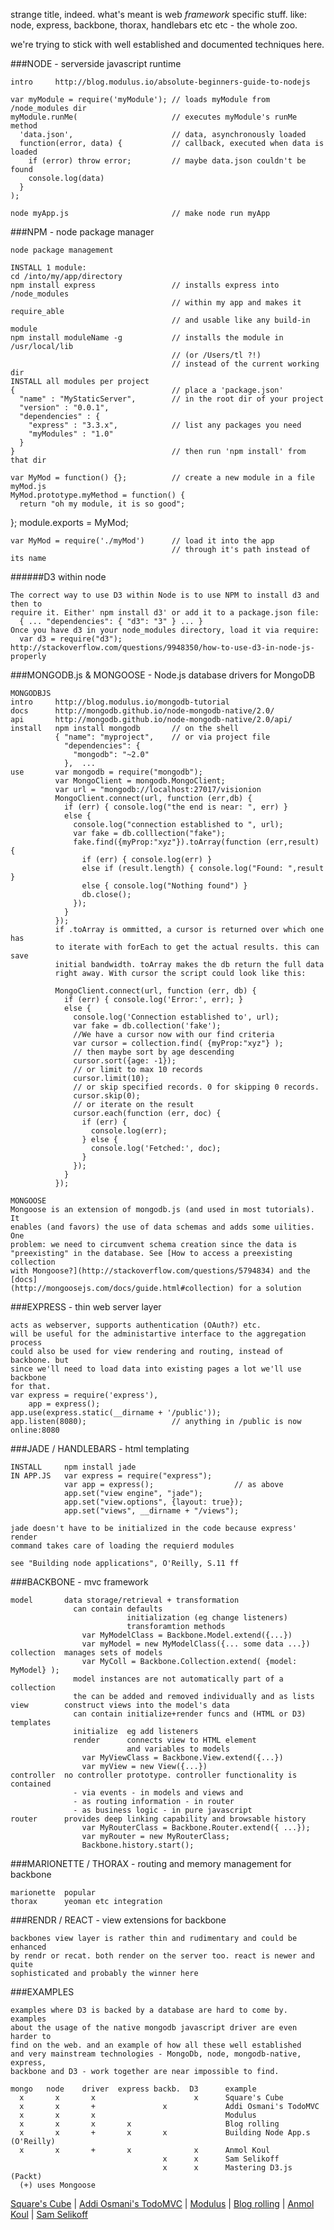 strange title, indeed. what's meant is web *framework* specific stuff. like:   
node, express, backbone, thorax, handlebars etc etc - the whole zoo.

we're trying to stick with well established and documented techniques here. 


###NODE - serverside javascript runtime

	intro     http://blog.modulus.io/absolute-beginners-guide-to-nodejs
	
	var myModule = require('myModule'); // loads myModule from /node_modules dir
	myModule.runMe(                     // executes myModule's runMe method
	  'data.json',                      // data, asynchronously loaded
	  function(error, data) {           // callback, executed when data is loaded
	    if (error) throw error;         // maybe data.json couldn't be found
	    console.log(data)
	  }
	);
	
	node myApp.js                       // make node run myApp
	
	
###NPM - node package manager

	node package management
	
	INSTALL 1 module:
	cd /into/my/app/directory
	npm install express                 // installs express into /node_modules
	                                    // within my app and makes it require_able
	                                    // and usable like any build-in module
	npm install moduleName -g           // installs the module in /usr/local/lib
	                                    // (or /Users/tl ?!)
	                                    // instead of the current working dir
	INSTALL all modules per project
	{                                   // place a 'package.json'
	  "name" : "MyStaticServer",        // in the root dir of your project
	  "version" : "0.0.1",
	  "dependencies" : {
	    "express" : "3.3.x",            // list any packages you need
	    "myModules" : "1.0"
	  }       
	}                                   // then run 'npm install' from that dir

	var MyMod = function() {};          // create a new module in a file myMod.js
	MyMod.prototype.myMethod = function() {
	  return "oh my module, it is so good";
  };
	module.exports = MyMod;
	
	var MyMod = require('./myMod')      // load it into the app
	                                    // through it's path instead of its name
 

######D3 within node

	The correct way to use D3 within Node is to use NPM to install d3 and then to 
	require it. Either' npm install d3' or add it to a package.json file:
	  { ... "dependencies": { "d3": "3" } ... }
	Once you have d3 in your node_modules directory, load it via require:
	  var d3 = require("d3");
	http://stackoverflow.com/questions/9948350/how-to-use-d3-in-node-js-properly
	
	
###MONGODB.js & MONGOOSE - Node.js database drivers for MongoDB

	MONGODBJS
	intro     http://blog.modulus.io/mongodb-tutorial
	docs      http://mongodb.github.io/node-mongodb-native/2.0/
	api       http://mongodb.github.io/node-mongodb-native/2.0/api/
	install   npm install mongodb       // on the shell             
	          { "name": "myproject",    // or via project file
	            "dependencies": {
	              "mongodb": "~2.0"
	            },  ...
	use       var mongodb = require("mongodb");
	          var MongoClient = mongodb.MongoClient;
	          var url = "mongodb://localhost:27017/visionion
	          MongoClient.connect(url, function (err,db) {
	            if (err) { console.log("the end is near: ", err) }
	            else { 
	              console.log("connection established to ", url);
	              var fake = db.colllection("fake");
	              fake.find({myProp:"xyz"}).toArray(function (err,result) {
	                if (err) { console.log(err) }
	                else if (result.length) { console.log("Found: ",result }
	                else { console.log("Nothing found") }
	                db.close();
	              });
	            }
	          });
	          if .toArray is ommitted, a cursor is returned over which one has 
	          to iterate with forEach to get the actual results. this can save 
	          initial bandwidth. toArray makes the db return the full data 
	          right away. With cursor the script could look like this:
	          
	          MongoClient.connect(url, function (err, db) {
	            if (err) { console.log('Error:', err); } 
	            else {
	              console.log('Connection established to', url);
	              var fake = db.collection('fake');
	              //We have a cursor now with our find criteria
	              var cursor = collection.find( {myProp:"xyz"} );
	              // then maybe sort by age descending
	              cursor.sort({age: -1});
	              // or limit to max 10 records
	              cursor.limit(10);
	              // or skip specified records. 0 for skipping 0 records.
	              cursor.skip(0);
	              // or iterate on the result
	              cursor.each(function (err, doc) {
	                if (err) {
	                  console.log(err);
	                } else {
	                  console.log('Fetched:', doc);
	                }
	              });
	            }
	          });

	MONGOOSE
	Mongoose is an extension of mongodb.js (and used in most tutorials). It 
	enables (and favors) the use of data schemas and adds some uilities. One 
	problem: we need to circumvent schema creation since the data is 
	"preexisting" in the database. See [How to access a preexisting collection 
	with Mongoose?](http://stackoverflow.com/questions/5794834) and the [docs]
	(http://mongoosejs.com/docs/guide.html#collection) for a solution
	
	
	
	
	
###EXPRESS - thin web server layer
	
	acts as webserver, supports authentication (OAuth?) etc. 
	will be useful for the administartive interface to the aggregation process
	could also be used for view rendering and routing, instead of backbone. but
	since we'll need to load data into existing pages a lot we'll use backbone 
	for that.
	var express = require('express'),
	    app = express();
	app.use(express.static(__dirname + '/public'));
	app.listen(8080);                   // anything in /public is now online:8080
	
	
###JADE / HANDLEBARS - html templating

	INSTALL     npm install jade
	IN APP.JS   var express = require("express");
	            var app = express();                  // as above
	            app.set("view engine", "jade");
	            app.set("view.options", {layout: true});
	            app.set("views", __dirname + "/views");
	
	jade doesn't have to be initialized in the code because express' render 
	command takes care of loading the requierd modules
	
	see "Building node applications", O'Reilly, S.11 ff
	
	
###BACKBONE - mvc framework

	model       data storage/retrieval + transformation 
	              can contain defaults
	                          initialization (eg change listeners)
	                          transforamtion methods
	                var MyModelClass = Backbone.Model.extend({...})
	                var myModel = new MyModelClass({... some data ...})
	collection  manages sets of models
	                var MyColl = Backbone.Collection.extend( {model: MyModel} );
	              model instances are not automatically part of a collection
	              the can be added and removed individually and as lists
	view        construct views into the model's data
	              can contain initialize+render funcs and (HTML or D3) templates
	              initialize  eg add listeners
	              render      connects view to HTML element
	                          and variables to models
	                var MyViewClass = Backbone.View.extend({...})
	                var myView = new View({...})
	controller  no controller prototype. controller functionality is contained 
	              - via events - in models and views and 
	              - as routing information - in router 
	              - as business logic - in pure javascript
	router      provides deep linking capability and browsable history
	                var MyRouterClass = Backbone.Router.extend({ ...});
	                var myRouter = new MyRouterClass;
	                Backbone.history.start();
	              
	              
###MARIONETTE / THORAX - routing and memory management for backbone
	
	marionette  popular
	thorax      yeoman etc integration


###RENDR / REACT - view extensions for backbone

	backbones view layer is rather thin and rudimentary and could be enhanced 
	by rendr or recat. both render on the server too. react is newer and quite 
	sophisticated and probably the winner here


###EXAMPLES

	examples where D3 is backed by a database are hard to come by. examples 
	about the usage of the native mongodb javascript driver are even harder to 
	find on the web. and an example of how all these well established 
	and very mainstream technologies - MongoDb, node, mongodb-native, express,
	backbone and D3 - work together are near impossible to find. 
	
	mongo   node    driver  express backb.  D3      example
	  x       x       x                      x      Square's Cube
	  x       x       +               x             Addi Osmani's TodoMVC
	  x       x       x                             Modulus
	  x       x       x       x                     Blog rolling
	  x       x       +       x       x             Building Node App.s (O'Reilly)
	  x       x       +       x              x      Anmol Koul
	                                  x      x      Sam Selikoff
	                                  x      x      Mastering D3.js (Packt)
	  (+) uses Mongoose
	  
   [Square's Cube](https://github.com/square/cube)
 | [Addi Osmani's TodoMVC](https://github.com/addyosmani/backbone-fundamentals)
 | [Modulus](http://blog.modulus.io/mongodb-tutorial)
 | [Blog rolling](http://howtonode.org/express-mongodb)
 | [Anmol Koul](https://anmolkoul.wordpress.com/2015/06/05/interactive-data-visualization-using-d3-js-dc-js-nodejs-and-mongodb/)
 | [Sam Selikoff](https://www.youtube.com/watch?v=ca3pQWc2-Xs)
